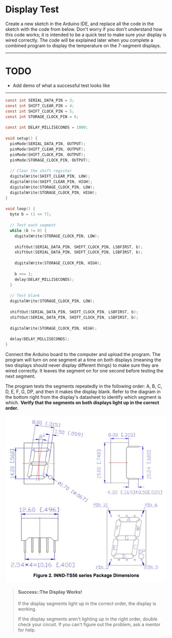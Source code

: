 # Display Test

Create a new sketch in the Arduino IDE, and replace all the code in the sketch with the code from below. Don't worry if you don't understand how this code works; it is intended to be a quick test to make sure your display is wired correctly. The code will be explained later when you complete a combined program to display the temperature on the 7-segment displays.

---

# TODO

* Add demo of what a successful test looks like

---

```c
const int SERIAL_DATA_PIN = 3;
const int SHIFT_CLEAR_PIN = 4;
const int SHIFT_CLOCK_PIN = 5;
const int STORAGE_CLOCK_PIN = 6;

const int DELAY_MILLISECONDS = 1000;

void setup() {
  pinMode(SERIAL_DATA_PIN, OUTPUT);
  pinMode(SHIFT_CLEAR_PIN, OUTPUT);
  pinMode(SHIFT_CLOCK_PIN, OUTPUT);
  pinMode(STORAGE_CLOCK_PIN, OUTPUT);

  // Clear the shift register
  digitalWrite(SHIFT_CLEAR_PIN, LOW);
  digitalWrite(SHIFT_CLEAR_PIN, HIGH);
  digitalWrite(STORAGE_CLOCK_PIN, LOW);
  digitalWrite(STORAGE_CLOCK_PIN, HIGH);
}

void loop() {
  byte b = (1 << 7);

  // Test each segment
  while (b != 0) {
    digitalWrite(STORAGE_CLOCK_PIN, LOW);
    
    shiftOut(SERIAL_DATA_PIN, SHIFT_CLOCK_PIN, LSBFIRST, b);
    shiftOut(SERIAL_DATA_PIN, SHIFT_CLOCK_PIN, LSBFIRST, b);
    
    digitalWrite(STORAGE_CLOCK_PIN, HIGH);

    b >>= 1;
    delay(DELAY_MILLISECONDS);
  }

  // Test blank
  digitalWrite(STORAGE_CLOCK_PIN, LOW);

  shiftOut(SERIAL_DATA_PIN, SHIFT_CLOCK_PIN, LSBFIRST, b);
  shiftOut(SERIAL_DATA_PIN, SHIFT_CLOCK_PIN, LSBFIRST, b);

  digitalWrite(STORAGE_CLOCK_PIN, HIGH);

  delay(DELAY_MILLISECONDS);
}
```

Connect the Arduino board to the computer and upload the program. The program will turn on one segment at a time on both displays (meaning the two displays should never display different things) to make sure they are wired correctly. It leaves the segment on for one second before testing the next segment.

The program tests the segments repeatedly in the following order: A, B, C, D, E, F, G, DP, and then it makes the display blank. Refer to the diagram in the bottom right from the display's datasheet to identify which segment is which. **Verify that the segments on both displays light up in the correct order.**

![](/assets/datasheet/INND-TS56YGCB_Pinout.png)

> #### Success::The Display Works!
>
> If the display segments light up in the correct order, the display is working.
>
> If the display segments aren't lighting up in the right order, double check your circuit. If you can't figure out the problem, ask a mentor for help.